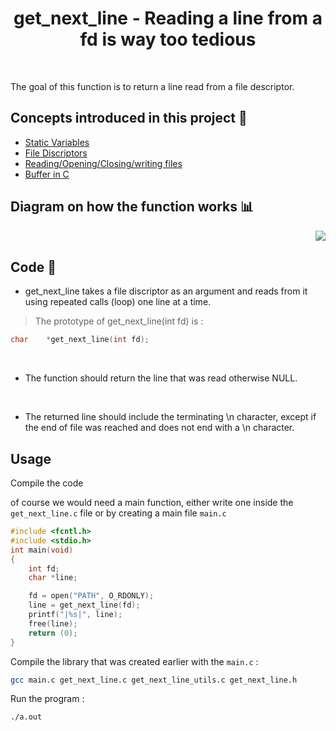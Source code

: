 <h1 align="center">get_next_line - Reading a line from a fd is way too tedious</h1>
</br>

The goal of this function is to return a line read from a file descriptor.
</br>
## Concepts introduced in this project 🔮
- [Static Variables](https://www.geeksforgeeks.org/static-variables-in-c/https://www.geeksforgeeks.org/static-variables-in-c/)
- [File Discriptors](https://en.wikipedia.org/wiki/File_descriptor#:~:text=In%20Unix%20and%20Unix%2Dlike,a%20pipe%20or%20network%20socket.)
- [Reading/Opening/Closing/writing files](https://www.geeksforgeeks.org/input-output-system-calls-c-create-open-close-read-write/)
- [Buffer in C](https://www.educative.io/answers/what-is-a-buffer-in-c#:~:text=C%20uses%20a%20buffer%20to,next%20input%20is%20taken%20in.)

## Diagram on how the function works 📊
<img align="right" src="https://user-images.githubusercontent.com/113459534/221387040-7081f52a-fe55-4287-b29c-22ef11d7ce59.jpg"/>
</br>

## Code 🧬

- get_next_line takes a file discriptor as an argument and reads from it using repeated calls (loop) one line at a time.

> The prototype of get_next_line(int fd) is :

```c
char	*get_next_line(int fd);
```
</br> 

- The function should return the line that was read otherwise NULL. 
</br>

- The returned line should include the terminating \n character, except if the end of file was reached and does not end with a \n character.

## Usage

Compile the code

of course we would need a main function, either write one inside the ``get_next_line.c`` file or by creating a main file ``main.c``

```c
#include <fcntl.h>
#include <stdio.h>
int main(void)
{
	int fd;
	char *line;

	fd = open("PATH", O_RDONLY);
	line = get_next_line(fd);
	printf("|%s|", line);
	free(line);
	return (0);
}
```
Compile the library that was created earlier with the ``main.c`` :

```bash
gcc main.c get_next_line.c get_next_line_utils.c get_next_line.h
```
Run the program :
```bash
./a.out
```
